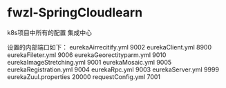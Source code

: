 # fwzl-SpringCloudlearn
k8s项目中所有的配置
  集成中心
  
设置的内部端口如下：
  eurekaAirrecitify.yml  9002
  eurekaClient.yml   8900
  eurekaFileter.yml   9006
  eurekaGeorectityparm.yml     9010
  eurekaImageStretching.yml 9001
  eurekaMosaic.yml 9005
  eurekaRegistration.yml  9004
  eurekaRpc.yml 9003
  eurekaServer.yml  9999
  eurekaZuul.properties 20000
  requestConfig.yml 7001
